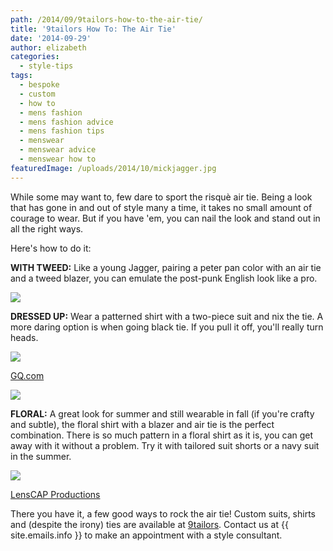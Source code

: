```yaml
---
path: /2014/09/9tailors-how-to-the-air-tie/
title: '9tailors How To: The Air Tie'
date: '2014-09-29'
author: elizabeth
categories:
  - style-tips
tags:
  - bespoke
  - custom
  - how to
  - mens fashion
  - mens fashion advice
  - mens fashion tips
  - menswear
  - menswear advice
  - menswear how to
featuredImage: /uploads/2014/10/mickjagger.jpg
---
```

While some may want to, few dare to sport the risquè air tie. Being a look that has gone in and out of style many a time, it takes no small amount of courage to wear. But if you have 'em, you can nail the look and stand out in all the right ways.

Here's how to do it:

**WITH TWEED:** Like a young Jagger, pairing a peter pan color with an air tie and a tweed blazer, you can emulate the post-punk English look like a pro.

[![](http://2.bp.blogspot.com/-fOCpJbWxbbs/VCHZsms9BgI/AAAAAAAAAsM/3FzgxSA7EfE/s1600/mickjagger.jpg)](http://2.bp.blogspot.com/-fOCpJbWxbbs/VCHZsms9BgI/AAAAAAAAAsM/3FzgxSA7EfE/s1600/mickjagger.jpg)

**DRESSED UP:** Wear a patterned shirt with a two-piece suit and nix the tie. A more daring option is when going black tie. If you pull it off, you'll really turn heads.

[![](http://1.bp.blogspot.com/-NawNtxvonZY/VCHawgyesbI/AAAAAAAAAsU/zsTiApVNdBE/s1600/airtie.jpg)](http://1.bp.blogspot.com/-NawNtxvonZY/VCHawgyesbI/AAAAAAAAAsU/zsTiApVNdBE/s1600/airtie.jpg)

[GQ.com](http://gq.com/)

[![](http://4.bp.blogspot.com/-M3aSaufbB_0/VCHayGxu7OI/AAAAAAAAAsg/TiaFQJcqIzY/s1600/asapairtie.jpg)](http://4.bp.blogspot.com/-M3aSaufbB_0/VCHayGxu7OI/AAAAAAAAAsg/TiaFQJcqIzY/s1600/asapairtie.jpg)

**FLORAL:** A great look for summer and still wearable in fall (if you're crafty and subtle), the floral shirt with a blazer and air tie is the perfect combination. There is so much pattern in a floral shirt as it is, you can get away with it without a problem. Try it with tailored suit shorts or a navy suit in the summer.

[![](http://1.bp.blogspot.com/-7vVFfKLMX-A/VCWPM9wJ37I/AAAAAAAAAs0/8JTP_bdCCYY/s1600/flower%2Bair%2Btie.jpg)](http://1.bp.blogspot.com/-7vVFfKLMX-A/VCWPM9wJ37I/AAAAAAAAAs0/8JTP_bdCCYY/s1600/flower%2Bair%2Btie.jpg)

[LensCAP Productions](http://www.lenscapproductions.com/index2.php)

There you have it, a few good ways to rock the air tie! Custom suits, shirts and (despite the irony) ties are available at [9tailors](http://www.9tailors.com/). Contact us at {{ site.emails.info }} to make an appointment with a style consultant.